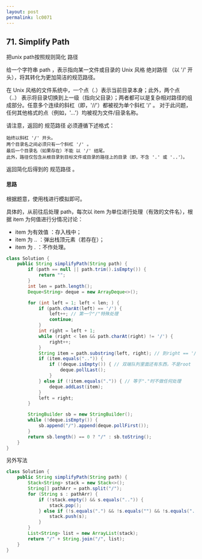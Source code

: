 ```yaml
---
layout: post
permalink: lc0071
---
```


## 71. Simplify Path

把unix path按照规则简化 路径

给一个字符串 path ，表示指向某一文件或目录的 Unix 风格 绝对路径 （以 '/' 开头），将其转化为更加简洁的规范路径。

在 Unix 风格的文件系统中，一个点（.）表示当前目录本身；此外，两个点 （..） 表示将目录切换到上一级（指向父目录）；两者都可以是复杂相对路径的组成部分。任意多个连续的斜杠（即，'//'）都被视为单个斜杠 '/' 。 对于此问题，任何其他格式的点（例如，'...'）均被视为文件/目录名称。

请注意，返回的 规范路径 必须遵循下述格式：

    始终以斜杠 '/' 开头。
    两个目录名之间必须只有一个斜杠 '/' 。
    最后一个目录名（如果存在）不能 以 '/' 结尾。
    此外，路径仅包含从根目录到目标文件或目录的路径上的目录（即，不含 '.' 或 '..'）。

返回简化后得到的 规范路径 。


#### 思路
根据题意，使用栈进行模拟即可。

具体的，从前往后处理 path，每次以 item 为单位进行处理（有效的文件名），根据 item 为何值进行分情况讨论：

* item 为有效值 ：存入栈中；
* item 为 .. ：弹出栈顶元素（若存在）；
* item 为 . ：不作处理。

```java
class Solution {
    public String simplifyPath(String path) {
        if (path == null || path.trim().isEmpty()) {
            return "";
        }
        int len = path.length();
        Deque<String> deque = new ArrayDeque<>();

        for (int left = 1; left < len; ) {
            if (path.charAt(left) == '/') {
                left++; // 第一个"/"特殊处理
                continue;
            }
            int right = left + 1;
            while (right < len && path.charAt(right) != '/') {
                right++;
            }
            String item = path.substring(left, right); // 到right == '/'为止
            if (item.equals("..")) {
                if (!deque.isEmpty()) { // 双端队列里面还有东西，不是root
                    deque.pollLast();
                }
            } else if (!item.equals(".")) { // 等于"."时不做任何处理
                deque.addLast(item);
            }
            left = right;
        }

        StringBuilder sb = new StringBuilder();
        while (!deque.isEmpty()) {
            sb.append("/").append(deque.pollFirst());
        }
        return sb.length() == 0 ? "/" : sb.toString();
    }
}

```
    
另外写法
```java
class Solution {
    public String simplifyPath(String path) {
        Stack<String> stack = new Stack<>();
        String[] pathArr = path.split("/");
        for (String s : pathArr) {
            if (!stack.empty() && s.equals("..")) {
                stack.pop();
            } else if (!s.equals(".") && !s.equals("") && !s.equals("..")) {
                stack.push(s);
            }
        }
        List<String> list = new ArrayList(stack);
        return "/" + String.join("/", list);
    }
}
```